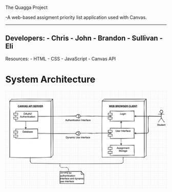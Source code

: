 The Quagga Project

-A web-based assigment priority list application used with Canvas.

---
Developers:
	- Chris
	- John
	- Brandon
	- Sullivan
	- Eli
---
Resources:
	- HTML
	- CSS
	- JavaScript
	- Canvas API

# System Architecture

![alt text](<System-Architecture.png>)
